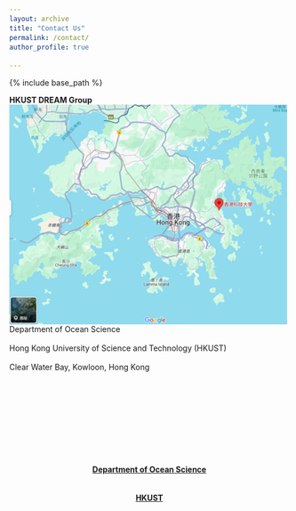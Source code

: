 ```yaml
---
layout: archive
title: "Contact Us"
permalink: /contact/
author_profile: true

---
```


{% include base_path %}

**HKUST DREAM Group** <img style="float: left; padding-right: 15px;" src="/images/location.png" width="500"> 
<br/><br/>
Department of Ocean Science
<br/><br/>
Hong Kong University of Science and Technology (HKUST)
<br/><br/>
Clear Water Bay, Kowloon, Hong Kong
<br/><br/>
<br/><br/>
<br/><br/>
<br/><br/>
<br/><br/>

<center>
  <b>
    <a href="https://oces.hkust.edu.hk/">Department of Ocean Science</a>
  </b>
</center>
<br/><br/>
<center>
  <b>
    <a href="https://hkust.edu.hk/">HKUST</a>
  </b>
</center>
